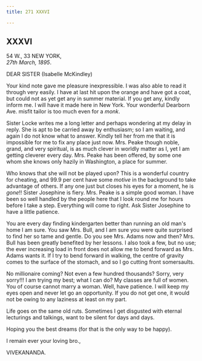 ```yaml
---
title: 271 XXXVI

---
```

  

  


## XXXVI

54 W., 33 NEW YORK,  
*27th March, 1895*.

DEAR SISTER (Isabelle McKindley)

Your kind note gave me pleasure inexpressible. I was also able to read
it through very easily. I have at last hit upon the orange and have got
a coat, but could not as yet get any in summer material. If you get any,
kindly inform me. I will have it made here in New York. Your wonderful
Dearborn Ave. misfit tailor is too much even for a *monk*.

Sister Locke writes me a long letter and perhaps wondering at my delay
in reply. She is apt to be carried away by enthusiasm; so I am waiting,
and again I do not know what to answer. Kindly tell her from me that it
is impossible for me to fix any place just now. Mrs. Peake though noble,
grand, and very spiritual, is as much clever in worldly matter as I, yet
I am getting cleverer every day. Mrs. Peake has been offered, by some
one whom she knows only hazily in Washington, a place for summer.

Who knows that she will not be played upon? This is a wonderful country
for cheating, and 99.9 per cent have some *motive* in the background to
take advantage of others. If any one just but closes his eyes for a
moment, he is *gone*!! Sister Josephine is fiery. Mrs. Peake is a simple
good woman. I have been so well handled by the people here that I look
round me for hours before I take a step. Everything will come to right.
Ask Sister Josephine to have a little patience.

You are every day finding kindergarten better than running an old man's
home I am sure. You saw Mrs. Bull, and I am sure you were quite
surprised to find her so tame and gentle. Do you see Mrs. Adams now and
then? Mrs. Bull has been greatly benefited by her lessons. I also took a
few, but no use; the ever increasing load in front does not allow me to
bend forward as Mrs. Adams wants it. If I try to bend forward in
walking, the centre of gravity comes to the surface of the stomach, and
so I go cutting front somersaults.

No millionaire coming? Not even a few hundred thousands? Sorry, very
sorry!!! I am trying my best; what I can do? My classes are full of
women. You of course cannot marry a woman. Well, have patience. I will
keep my eyes open and never let go an opportunity. If you do not get
one, it would not be owing to any laziness at least on my part.

Life goes on the same old ruts. Sometimes I get disgusted with eternal
lecturings and talkings, want to be silent for days and days.

Hoping you the best dreams (for that is the only way to be happy).

I remain ever your loving bro.,

VIVEKANANDA.